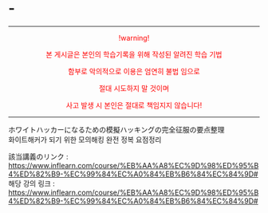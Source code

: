 # -

--------------------------------------------------
<center style="color:red;">
!warning!

본 게시글은 본인의 학습기록을 위해 작성된 알려진 학습 기법

함부로 악의적으로 이용은 엄연히 불법 임으로

절대 시도하지 말 것이며

사고 발생 시 본인은 절대로 책임지지 않습니다!</center>

--------------------------------------------------


ホワイトハッカーになるための模擬ハッキングの完全征服の要点整理<br>
화이트해커가 되기 위한 모의해킹 완전 정복 요점정리
<br>

該当講義のリンク : https://www.inflearn.com/course/%EB%AA%A8%EC%9D%98%ED%95%B4%ED%82%B9-%EC%99%84%EC%A0%84%EB%B6%84%EC%84%9D#<br>
해당 강의 링크 : https://www.inflearn.com/course/%EB%AA%A8%EC%9D%98%ED%95%B4%ED%82%B9-%EC%99%84%EC%A0%84%EB%B6%84%EC%84%9D#<br>
